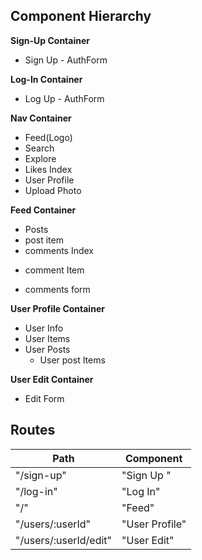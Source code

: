## Component Hierarchy

**Sign-Up Container**
 - Sign Up - AuthForm

 **Log-In Container**
  - Log Up - AuthForm

**Nav Container**
  - Feed(Logo)
  - Search
  - Explore
  - Likes Index
  - User Profile
  - Upload Photo

**Feed Container**
 - Posts
  - post item
  - comments Index
   * comment Item
  - comments form

**User Profile Container**
 - User Info
  - User Items
  - User Posts
    * User post Items

**User Edit Container**
  - Edit Form





## Routes

|Path                                       | Component              |
|-------------------------------------------|------------------------|
| "/sign-up"                                | "Sign Up "             |
| "/log-in"                                 | "Log In"               |
| "/"                                       | "Feed"                 |
| "/users/:userId"                          | "User Profile"         |
| "/users/:userId/edit"                     | "User Edit"            |

